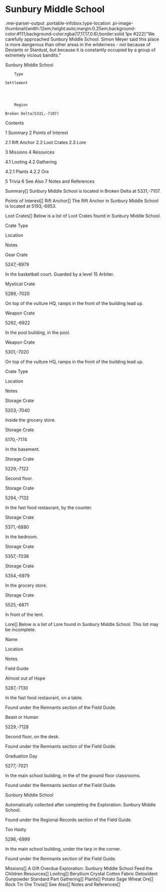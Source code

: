 # Sunbury Middle School

.mw-parser-output .portable-infobox.type-location .pi-image-thumbnail{width:12em;height:auto;margin:0.25em;background-color:#111;background-color:rgba(17,17,17,0.6);border:solid 1px #222}"We carefully approached Sunbury Middle School. Simon Meyer said this place is more dangerous than other areas in the wilderness - not because of Deviants or Stardust, but because it is constantly occupied by a group of extremely vicious bandits."

Sunbury Middle School

	

	
		Type
	
	Settlement



	
		Region
	
	Broken Delta(5331,-7107)




Contents

1 Summary
2 Points of Interest

2.1 Rift Anchor
2.2 Loot Crates
2.3 Lore


3 Missions
4 Resources

4.1 Looting
4.2 Gathering

4.2.1 Plants
4.2.2 Ore




5 Trivia
6 See Also
7 Notes and References



Summary[]
Sunbury Middle School is located in Broken Delta at 5331,-7107.

Points of Interest[]
Rift Anchor[]
The Rift Anchor in Sunbury Middle School is located at 5193,-6953.

Loot Crates[]
Below is a list of Loot Crates found in Sunbury Middle School.



Crate Type

Location

Notes


Gear Crate

5247,-6979

In the basketball court. Guarded by a level 15 Arbiter.


Mystical Crate

5289,-7020

On top of the vulture HQ, ramps in the front of the building lead up.


Weapon Crate

5292,-6922

In the pool building, in the pool.


Weapon Crate

5301,-7020

On top of the vulture HQ, ramps in the front of the building lead up.






Crate Type

Location

Notes


Storage Crate

5203,-7040

Inside the grocery store.


Storage Crate

5170,-7174

In the basement.


Storage Crate

5229,-7122

Second floor.


Storage Crate

5294,-7132

In the fast food restaurant, by the counter.


Storage Crate

5371,-6880

In the bedroom.


Storage Crate

5357,-7038




Storage Crate

5354,-6979

In the grocery store.


Storage Crate

5525,-6871

In front of the tent.


Lore[]
Below is a list of Lore found in Sunbury Middle School. This list may be incomplete.



Name

Location

Notes

Field Guide


Almost out of Hope

5287,-7130

In the fast food restaurant, on a table.

Found under the Remnants section of the Field Guide.


Beast or Human

5229,-7128

Second floor, on the desk.

Found under the Remnants section of the Field Guide.


Graduation Day

5277,-7021

In the main school building, in the of the ground floor classrooms.

Found under the Remnants section of the Field Guide.


Sunbury Middle School



Automatically collected after completing the Exploration: Sunbury Middle School.

Found under the Regional Records section of the Field Guide.


Too Hasty

5296,-6999

In the main school building, under the tarp in the corner.

Found under the Remnants section of the Field Guide.


Missions[]
A Gift Overdue
Exploration: Sunbury Middle School
Feed the Children
Resources[]
Looting[]
Beryllium Crystal
Cotton Fabric
Detoxident
Gunpowder
Standard Part
Gathering[]
Plants[]
Potato
Sage
Wheat
Ore[]
Rock
Tin Ore
Trivia[]
See Also[]
Notes and References[]
